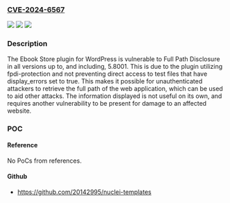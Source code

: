 ### [CVE-2024-6567](https://cve.mitre.org/cgi-bin/cvename.cgi?name=CVE-2024-6567)
![](https://img.shields.io/static/v1?label=Product&message=Ebook%20Store&color=blue)
![](https://img.shields.io/static/v1?label=Version&message=*%3C%3D%205.8001%20&color=brighgreen)
![](https://img.shields.io/static/v1?label=Vulnerability&message=CWE-200%20Information%20Exposure&color=brighgreen)

### Description

The Ebook Store plugin for WordPress is vulnerable to Full Path Disclosure in all versions up to, and including, 5.8001. This is due to the plugin utilizing fpdi-protection and not preventing direct access to test files that have display_errors set to true. This makes it possible for unauthenticated attackers to retrieve the full path of the web application, which can be used to aid other attacks. The information displayed is not useful on its own, and requires another vulnerability to be present for damage to an affected website.

### POC

#### Reference
No PoCs from references.

#### Github
- https://github.com/20142995/nuclei-templates

